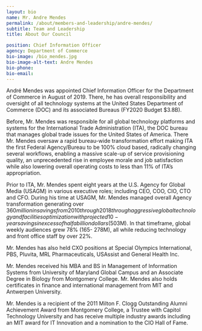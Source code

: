 ```yaml
---
layout: bio
name: Mr. Andre Mendes
permalink: /about/members-and-leadership/andre-mendes/
subtitle: Team and Leadership
title: About Our Council

position: Chief Information Officer
agency: Department of Commerce
bio-image: /bio_mendes.jpg
bio-image-alt-text: Andre Mendes
bio-phone:
bio-email:
---
```

André Mendes was appointed Chief Information Officer for the Department of Commerce in August of 2019. There, he
has overall responsibility and oversight of all technology systems
at the United States Department of Commerce (DOC) and its
associated Bureaus (FY2020 Budget $3.8B).

Before, Mr. Mendes was responsible for all global technology
platforms and systems for the International Trade Administration
(ITA), the DOC bureau that manages global trade issues for the
United States of America. There Mr. Mendes oversaw a rapid bureau-wide transformation effort making
ITA the first Federal Agency/Bureau to be 100% cloud based, radically changing several workflows,
enabling a massive scale-up of service provisioning quality, an unprecedented rise in employee morale
and job satisfaction while also lowering overall operating costs to less than 11% of ITA’s appropriation.

Prior to ITA, Mr. Mendes spent eight years at the U.S. Agency for Global Media (USAGM) in various
executive roles; including CEO, COO, CIO, CTO and CFO. During his time at USAGM, Mr. Mendes
managed overall Agency transformation generating over $360 million in savings from 2010 through
2018 through aggressive global technology and facilities optimization with projected 10-year savings in
excess of half a billion dollars ($503M). In that timeframe, global weekly audiences grew 78% (165-
278M), all while reducing technology and front office staff by over 22%.

Mr. Mendes has also held CXO positions at Special Olympics International, PBS, Pluvita, MRL
Pharmaceuticals, USAssist and General Health Inc.

Mr. Mendes received his MBA and BS in Management of Information Systems from University of
Maryland Global Campus and an Associate Degree in Biology from Montgomery College. Mr. Mendes
also holds certificates in finance and international management from MIT and Antwerpen University.

Mr. Mendes is a recipient of the 2011 Milton F. Clogg Outstanding Alumni Achievement Award from
Montgomery College, a Trustee with Capitol Technology University and has receive multiple industry
awards including an MIT award for IT Innovation and a nomination to the CIO Hall of Fame.
